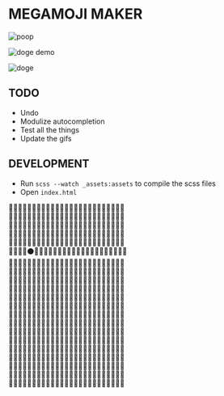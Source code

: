 # MEGAMOJI MAKER

![poop](https://cloud.githubusercontent.com/assets/1153134/5061014/bce4d85a-6d32-11e4-9166-7f1ede0e5f0f.gif)

![doge demo](https://cloud.githubusercontent.com/assets/1153134/5060927/e5c8eb36-6d2c-11e4-9aba-256291dc4809.gif)

![doge](https://f.cloud.github.com/assets/1153134/1773595/df14deb8-67eb-11e3-8197-f7978d514309.png)

## TODO

- Undo
- Modulize autocompletion
- Test all the things
- Update the gifs

## DEVELOPMENT

- Run `scss --watch _assets:assets` to compile the scss files
- Open `index.html`

:leaves::leaves::leaves::leaves::leaves::leaves::leaves::leaves::leaves::leaves::leaves::leaves::leaves::leaves::leaves::leaves::leaves::leaves::leaves::leaves::leaves::leaves::leaves::leaves::leaves:<br />
:leaves::leaves::leaves::leaves::leaves::leaves::leaves::leaves::sheep::sheep::leaves::leaves::leaves::leaves::leaves::leaves::leaves::leaves::leaves::leaves::leaves::leaves::leaves::leaves::leaves:<br />
:leaves::leaves::leaves::leaves::leaves::leaves::leaves::sheep::sheep::sheep::sheep::leaves::leaves::leaves::leaves::leaves::leaves::leaves::leaves::leaves::leaves::leaves::leaves::leaves::leaves:<br />
:leaves::leaves::leaves::thought_balloon::thought_balloon::thought_balloon::thought_balloon::sheep::sheep::sheep::sheep::sheep::sheep::leaves::leaves::leaves::leaves::leaves::leaves::leaves::leaves::leaves::leaves::leaves::leaves:<br />
:leaves::leaves::thought_balloon::thought_balloon::thought_balloon::thought_balloon::thought_balloon::thought_balloon::thought_balloon::thought_balloon::sheep::sheep::sheep::leaves::leaves::leaves::leaves::leaves::leaves::leaves::leaves::leaves::leaves::leaves::leaves:<br />
:leaves::leaves::thought_balloon::thought_balloon::black_circle::thought_balloon::thought_balloon::thought_balloon::thought_balloon::thought_balloon::sheep::sheep::sheep::leaves::leaves::thought_balloon::thought_balloon::thought_balloon::thought_balloon::thought_balloon::thought_balloon::leaves::leaves::leaves::leaves:<br />
:leaves::thought_balloon::thought_balloon::thought_balloon::thought_balloon::thought_balloon::thought_balloon::thought_balloon::thought_balloon::thought_balloon::sheep::sheep::sheep::thought_balloon::thought_balloon::thought_balloon::thought_balloon::thought_balloon::thought_balloon::thought_balloon::thought_balloon::thought_balloon::leaves::leaves::leaves:<br />
:leaves::thought_balloon::thought_balloon::thought_balloon::thought_balloon::thought_balloon::sheep::thought_balloon::thought_balloon::sheep::sheep::sheep::thought_balloon::thought_balloon::thought_balloon::thought_balloon::thought_balloon::thought_balloon::thought_balloon::thought_balloon::thought_balloon::thought_balloon::thought_balloon::thought_balloon::leaves:<br />
:leaves::leaves::thought_balloon::thought_balloon::thought_balloon::thought_balloon::thought_balloon::sheep::sheep::sheep::sheep::thought_balloon::thought_balloon::thought_balloon::thought_balloon::thought_balloon::thought_balloon::thought_balloon::thought_balloon::thought_balloon::thought_balloon::thought_balloon::thought_balloon::thought_balloon::leaves:<br />
:leaves::leaves::leaves::leaves::thought_balloon::thought_balloon::thought_balloon::thought_balloon::sheep::sheep::thought_balloon::thought_balloon::thought_balloon::thought_balloon::thought_balloon::thought_balloon::thought_balloon::thought_balloon::thought_balloon::thought_balloon::thought_balloon::thought_balloon::thought_balloon::leaves::leaves:<br />
:leaves::leaves::leaves::leaves::thought_balloon::thought_balloon::thought_balloon::thought_balloon::thought_balloon::thought_balloon::thought_balloon::thought_balloon::thought_balloon::thought_balloon::thought_balloon::thought_balloon::thought_balloon::thought_balloon::thought_balloon::thought_balloon::thought_balloon::thought_balloon::thought_balloon::leaves::leaves:<br />
:leaves::leaves::leaves::leaves::thought_balloon::thought_balloon::thought_balloon::thought_balloon::thought_balloon::thought_balloon::thought_balloon::thought_balloon::thought_balloon::thought_balloon::thought_balloon::thought_balloon::thought_balloon::thought_balloon::thought_balloon::thought_balloon::thought_balloon::thought_balloon::thought_balloon::thought_balloon::leaves:<br />
:leaves::leaves::leaves::leaves::leaves::thought_balloon::thought_balloon::thought_balloon::thought_balloon::thought_balloon::thought_balloon::thought_balloon::thought_balloon::thought_balloon::thought_balloon::thought_balloon::thought_balloon::thought_balloon::thought_balloon::thought_balloon::thought_balloon::thought_balloon::thought_balloon::leaves::leaves:<br />
:leaves::leaves::leaves::leaves::leaves::leaves::thought_balloon::thought_balloon::thought_balloon::thought_balloon::thought_balloon::thought_balloon::thought_balloon::thought_balloon::thought_balloon::thought_balloon::thought_balloon::thought_balloon::thought_balloon::thought_balloon::thought_balloon::thought_balloon::thought_balloon::leaves::leaves:<br />
:leaves::leaves::leaves::leaves::leaves::leaves::thought_balloon::thought_balloon::thought_balloon::thought_balloon::thought_balloon::thought_balloon::thought_balloon::thought_balloon::thought_balloon::thought_balloon::thought_balloon::thought_balloon::thought_balloon::thought_balloon::thought_balloon::thought_balloon::thought_balloon::leaves::leaves:<br />
:leaves::leaves::leaves::leaves::leaves::leaves::leaves::thought_balloon::thought_balloon::thought_balloon::thought_balloon::thought_balloon::leaves::leaves::leaves::leaves::leaves::leaves::leaves::thought_balloon::thought_balloon::thought_balloon::thought_balloon::leaves::leaves:<br />
:leaves::leaves::leaves::leaves::leaves::leaves::leaves::leaves::thought_balloon::thought_balloon::thought_balloon::thought_balloon::leaves::leaves::leaves::leaves::leaves::leaves::leaves::leaves::thought_balloon::thought_balloon::leaves::leaves::leaves:<br />
:leaves::leaves::leaves::leaves::leaves::leaves::leaves::leaves::leaves::thought_balloon::thought_balloon::leaves::leaves::leaves::leaves::leaves::leaves::leaves::leaves::leaves::thought_balloon::thought_balloon::leaves::leaves::leaves:<br />
:leaves::leaves::leaves::leaves::leaves::leaves::leaves::leaves::leaves::thought_balloon::thought_balloon::leaves::leaves::leaves::leaves::leaves::leaves::leaves::leaves::leaves::thought_balloon::thought_balloon::leaves::leaves::leaves:<br />
:leaves::leaves::leaves::leaves::leaves::leaves::leaves::leaves::leaves::thought_balloon::leaves::leaves::leaves::leaves::leaves::leaves::leaves::leaves::leaves::leaves::leaves::thought_balloon::leaves::leaves::leaves:<br />
:leaves::leaves::leaves::leaves::leaves::leaves::leaves::leaves::leaves::leaves::leaves::leaves::leaves::leaves::leaves::leaves::leaves::leaves::leaves::leaves::leaves::leaves::leaves::leaves::leaves:
